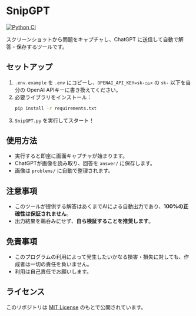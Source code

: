 # SnipGPT

[![Python CI](https://github.com/arataka1313/SnipGPT/actions/workflows/python.yml/badge.svg)](https://github.com/arataka1313/SnipGPT/actions/workflows/python.yml)

スクリーンショットから問題をキャプチャし、ChatGPT に送信して自動で解答・保存するツールです。

## セットアップ

1. `.env.example` を `.env` にコピーし、`OPENAI_API_KEY=sk-○△×` の `sk-` 以下を自分の OpenAI APIキーに書き換えてください。
2. 必要ライブラリをインストール：
   ```bash
   pip install -r requirements.txt
   ```
3. `SnipGPT.py` を実行してスタート！

## 使用方法

- 実行すると即座に画面キャプチャが始まります。
- ChatGPTが画像を読み取り、回答を `answer/` に保存します。
- 画像は `problems/` に自動で整理されます。

## 注意事項

- このツールが提供する解答はあくまでAIによる自動出力であり、**100%の正確性は保証されません**。
- 出力結果を鵜呑みにせず、**自ら検証することを推奨します**。

## 免責事項

- このプログラムの利用によって発生したいかなる損害・損失に対しても、作成者は一切の責任を負いません。
- 利用は自己責任でお願いします。

## ライセンス

このリポジトリは [MIT License](LICENSE) のもとで公開されています。

